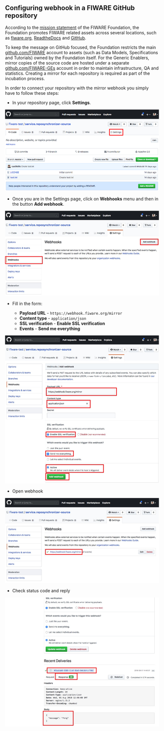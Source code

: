 ## Configuring webhook in a FIWARE GitHub repository

According to the [mission statement](https://www.fiware.org/foundation/) of the FIWARE Foundation, the Foundation
promotes FIWARE related assets across several locations, such as [fiware.org](http://fiware.org),
[ReadtheDocs](https://readthedocs.org/) and [GitHub](https://github.com/).

To keep the message on GitHub focused, the Foundation restricts the main [github.com/FIWARE](https://github.com/fiware/)
account to assets (such as Data Models, Specifications and Tutorials) owned by the Foundation itself. For the Generic
Enablers, mirror copies of the source code are hosted under a separate
[github.com/FIWARE-GEs](https://github.com/fiware-ges) account in order to maintain infrastructure, QA and statistics.
Creating a mirror for each repository is required as part of the incubation process.

In order to connect your repository with the mirror webhook you simply have to follow these steps:

-   In your repository page, click **Settings**.

![](img/01-repo-settings.jpeg)

-   Once you are in the Settings page, click on **Webhooks** menu and then in the button **Add webhook**.

![](img/02-add-webhook.jpeg)

-   Fill in the form:

    -   **Payload URL** - `https://webhook.fiware.org/mirror`
    -   **Content type** - `application/json`
    -   **SSL verification** - **Enable SSL verification**
    -   **Events** - **Send me everything**

![](img/03-configure-webhook.jpeg)

-   Open webhook

![](img/041-check-webhook.jpeg)

-   Check status code and reply

![](img/042-check-webhook.jpeg)
